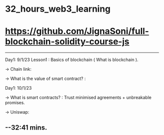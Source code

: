 # 32_hours_web3_learning
# https://github.com/JignaSoni/full-blockchain-solidity-course-js 
---------------
Day1: 9/1/23
Lesson1 : Basics of blockchain ( What is blockchain ).

-> Chain link: 

-> What is the value of smart contract? : 


Day1: 10/1/23

-> What is smart contracts? : Trust minimised agreements + unbreakable promises.

-> Uniswap: 

--32:41 mins.
---------------
